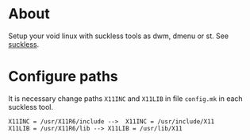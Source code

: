 # About
Setup your void linux with suckless tools as dwm, dmenu or st. See [suckless](https://suckless.org/).

# Configure paths
It is necessary change paths `X11INC` and `X11LIB` in file `config.mk` in each suckless tool.  

```
X11INC = /usr/X11R6/include -->  X11INC = /usr/include/X11
X11LIB = /usr/X11R6/lib --> X11LIB = /usr/lib/X11
```


